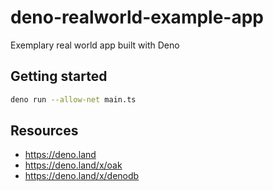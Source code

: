 # deno-realworld-example-app
Exemplary real world app built with Deno

## Getting started

```bash
deno run --allow-net main.ts
```

## Resources
- https://deno.land
- https://deno.land/x/oak
- https://deno.land/x/denodb
